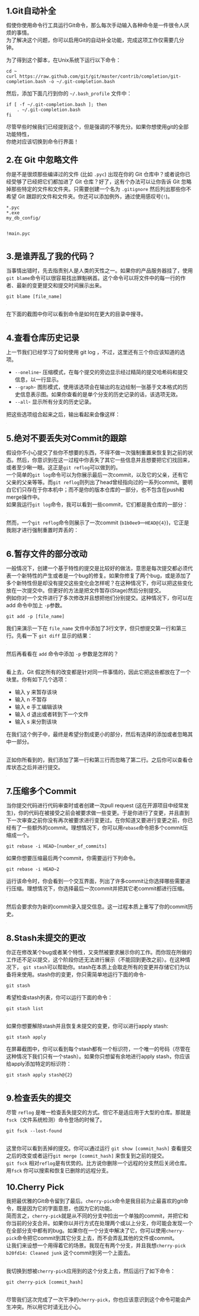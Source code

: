 <strong style="display:block;font-size:22px;margin:22px 0 10px">1.Git自动补全</strong>
<p>假使你使用命令行工具运行Git命令，那么每次手动输入各种命令是一件很令人厌烦的事情。<br />
为了解决这个问题，你可以启用Git的自动补全功能，完成这项工作仅需要几分钟。</p>
<p>为了得到这个脚本，在Unix系统下运行以下命令：</p>
<pre class="prettyprint"><code>cd ~
curl https://raw.github.com/git/git/master/contrib/completion/git-completion.bash -o ~/.git-completion.bash
</code></pre>
<p>然后，添加下面几行到你的 <code>~/.bash_profile</code> 文件中：</p>
<pre class="prettyprint"><code>if [ -f ~/.git-completion.bash ]; then
    . ~/.git-completion.bash
fi</code></pre>
<p>尽管早些时候我们已经提到这个，但是强调的不够充分。如果你想使用git的全部功能特性，<br />
你绝对应该切换到命令行界面！</p>
<strong style="display:block;font-size:22px;margin:22px 0 10px">2.在 Git 中忽略文件</strong>
<p>你是不是很烦那些编译过的文件 (比如 <code>.pyc</code>) 出现在你的 Git 仓库中？或者说你已经受够了已经把它们都加进了 Git 仓库？好了，这有个办法可以让你告诉 Git 忽略掉那些特定的文件和文件夹。只需要创建一个名为 <code>.gitignore</code> 然后列出那些你不希望 Git 跟踪的文件和文件夹。你还可以添加例外，通过使用感叹号(<code>!</code>)。</p>
<pre class="prettyprint"><code>*.pyc
*.exe
my_db_config/

!main.pyc</code></pre>
<strong style="display:block;font-size:22px;margin:22px 0 10px">3.是谁弄乱了我的代码？</strong>
<p>当事情出错时，先去指责别人是人类的天性之一。如果你的产品服务器挂了，使用<code>git blame</code>命令可以很容易找出罪魁祸首。这个命令可以将文件中的每一行的作者、最新的变更提交和提交时间展示出来。</p>
<pre class="prettyprint"><code>git blame [file_name]</code></pre>
<p><img title=10个迅速提升你Git水平的提示_ 图片1 class="lazyload" src="data:image/png;base64,iVBORw0KGgoAAAANSUhEUgAAAAEAAAABCAYAAAAfFcSJAAAAAXNSR0IArs4c6QAAAARnQU1BAACxjwv8YQUAAAAJcEhZcwAADsQAAA7EAZUrDhsAAAANSURBVBhXYzh8+PB/AAffA0nNPuCLAAAAAElFTkSuQmCC" data-original="//img.mukewang.com/55bf10060001f77608330179.png" alt="图片描述" /></p>
<p>在下面的截图中你可以看到命令是如何在更大的目录中搜寻。</p>
<p><img title=10个迅速提升你Git水平的提示_ 图片2 class="lazyload" src="data:image/png;base64,iVBORw0KGgoAAAANSUhEUgAAAAEAAAABCAYAAAAfFcSJAAAAAXNSR0IArs4c6QAAAARnQU1BAACxjwv8YQUAAAAJcEhZcwAADsQAAA7EAZUrDhsAAAANSURBVBhXYzh8+PB/AAffA0nNPuCLAAAAAElFTkSuQmCC" data-original="//img.mukewang.com/55bf101a0001c36d08000314.png" alt="图片描述" /></p>
<strong style="display:block;font-size:22px;margin:22px 0 10px">4.查看仓库历史记录</strong>
<p>上一节我们已经学习了如何使用 git log ，不过，这里还有三个你应该知道的选项。</p>
<ul>
<li><code>--oneline</code>- 压缩模式，在每个提交的旁边显示经过精简的提交哈希码和提交信息，以一行显示。</li>
<li><code>--graph</code>- 图形模式，使用该选项会在输出的左边绘制一张基于文本格式的历史信息表示图。如果你查看的是单个分支的历史记录的话，该选项无效。</li>
<li><code>--all</code>- 显示所有分支的历史记录。</li>
</ul>
<p>把这些选项组合起来之后，输出看起来会像这样：</p>
<p><img title=10个迅速提升你Git水平的提示_ 图片3 class="lazyload" src="data:image/png;base64,iVBORw0KGgoAAAANSUhEUgAAAAEAAAABCAYAAAAfFcSJAAAAAXNSR0IArs4c6QAAAARnQU1BAACxjwv8YQUAAAAJcEhZcwAADsQAAA7EAZUrDhsAAAANSURBVBhXYzh8+PB/AAffA0nNPuCLAAAAAElFTkSuQmCC" data-original="//img.mukewang.com/55bf107f0001efef08550326.png" alt="图片描述" /></p>
<strong style="display:block;font-size:22px;margin:22px 0 10px">5.绝对不要丢失对Commit的跟踪</strong>
<p>假设你不小心提交了些你不想要的东西，不得不做一次强制重置来恢复到之前的状态。然后，你意识到在这一过程中你丢失了其它一些信息并且想要把它们找回来，或者至少瞅一眼。这正是<code>git reflog</code>可以做到的。<br />
一个简单的<code>git log</code>命令可以为你展示最后一次commit，以及它的父亲，还有它父亲的父亲等等。而<code>git reflog</code>则列出了head曾经指向过的一系列commit。要明白它们只存在于你本机中；而不是你的版本仓库的一部分，也不包含在push和merge操作中。<br />
如果我运行<code>git log</code>命令，我可以看到一些commit，它们都是我仓库的一部分：</p>
<p><img title=10个迅速提升你Git水平的提示_ 图片4 class="lazyload" src="data:image/png;base64,iVBORw0KGgoAAAANSUhEUgAAAAEAAAABCAYAAAAfFcSJAAAAAXNSR0IArs4c6QAAAARnQU1BAACxjwv8YQUAAAAJcEhZcwAADsQAAA7EAZUrDhsAAAANSURBVBhXYzh8+PB/AAffA0nNPuCLAAAAAElFTkSuQmCC" data-original="//img.mukewang.com/55bf10ff0001a39b04790459.png" alt="图片描述" /></p>
<p>然而，一个<code>git reflog</code>命令则展示了一次commit (<code>b1b0ee9</code>—<code>HEAD@{4}</code>)，它正是我刚才进行强制重置时弄丢的：</p>
<p><img title=10个迅速提升你Git水平的提示_ 图片5 class="lazyload" src="data:image/png;base64,iVBORw0KGgoAAAANSUhEUgAAAAEAAAABCAYAAAAfFcSJAAAAAXNSR0IArs4c6QAAAARnQU1BAACxjwv8YQUAAAAJcEhZcwAADsQAAA7EAZUrDhsAAAANSURBVBhXYzh8+PB/AAffA0nNPuCLAAAAAElFTkSuQmCC" data-original="//img.mukewang.com/55bf115a0001c6cd07740223.png" alt="图片描述" /></p>
<strong style="display:block;font-size:22px;margin:22px 0 10px">6.暂存文件的部分改动</strong>
<p>一般情况下，创建一个基于特性的提交是比较好的做法，意思是每次提交都必须代表一个新特性的产生或者是一个bug的修复。如果你修复了两个bug，或是添加了多个新特性但是却没有提交这些变化会怎样呢？在这种情况下，你可以把这些变化放在一次提交中。但更好的方法是把文件暂存(Stage)然后分别提交。<br />
例如你对一个文件进行了多次修改并且想把他们分别提交。这种情况下，你可以在 add 命令中加上 <code>-p</code>参数。</p>
<pre class="prettyprint"><code>git add -p [file_name]</code></pre>
<p>我们来演示一下在 <code>file_name</code> 文件中添加了3行文字，但只想提交第一行和第三行。先看一下 <code>git diff</code> 显示的结果：</p>
<p><img title=10个迅速提升你Git水平的提示_ 图片6 class="lazyload" src="data:image/png;base64,iVBORw0KGgoAAAANSUhEUgAAAAEAAAABCAYAAAAfFcSJAAAAAXNSR0IArs4c6QAAAARnQU1BAACxjwv8YQUAAAAJcEhZcwAADsQAAA7EAZUrDhsAAAANSURBVBhXYzh8+PB/AAffA0nNPuCLAAAAAElFTkSuQmCC" data-original="//img.mukewang.com/55bf11d800015a3c03840329.png" alt="图片描述" /></p>
<p>然后再看看在 <code>add</code> 命令中添加 <code>-p</code> 参数是怎样的？</p>
<p><img title=10个迅速提升你Git水平的提示_ 图片7 class="lazyload" src="data:image/png;base64,iVBORw0KGgoAAAANSUhEUgAAAAEAAAABCAYAAAAfFcSJAAAAAXNSR0IArs4c6QAAAARnQU1BAACxjwv8YQUAAAAJcEhZcwAADsQAAA7EAZUrDhsAAAANSURBVBhXYzh8+PB/AAffA0nNPuCLAAAAAElFTkSuQmCC" data-original="//img.mukewang.com/55bf11e100012f3404470351.png" alt="图片描述" /></p>
<p>看上去，Git 假定所有的改变都是针对同一件事情的，因此它把这些都放在了一个块里。你有如下几个选项：</p>
<ul>
<li>输入 y 来暂存该块</li>
<li>输入 n 不暂存</li>
<li>输入 e 手工编辑该块</li>
<li>输入 d 退出或者转到下一个文件</li>
<li>输入 s 来分割该块</li>
</ul>
<p>在我们这个例子中，最终是希望分割成更小的部分，然后有选择的添加或者忽略其中一部分。</p>
<p><img title=10个迅速提升你Git水平的提示_ 图片8 class="lazyload" src="data:image/png;base64,iVBORw0KGgoAAAANSUhEUgAAAAEAAAABCAYAAAAfFcSJAAAAAXNSR0IArs4c6QAAAARnQU1BAACxjwv8YQUAAAAJcEhZcwAADsQAAA7EAZUrDhsAAAANSURBVBhXYzh8+PB/AAffA0nNPuCLAAAAAElFTkSuQmCC" data-original="//img.mukewang.com/55bf122b00014f3104290436.png" alt="图片描述" /></p>
<p>正如你所看到的，我们添加了第一行和第三行而忽略了第二行。之后你可以查看仓库状态之后并进行提交。</p>
<p><img title=10个迅速提升你Git水平的提示_ 图片9 class="lazyload" src="data:image/png;base64,iVBORw0KGgoAAAANSUhEUgAAAAEAAAABCAYAAAAfFcSJAAAAAXNSR0IArs4c6QAAAARnQU1BAACxjwv8YQUAAAAJcEhZcwAADsQAAA7EAZUrDhsAAAANSURBVBhXYzh8+PB/AAffA0nNPuCLAAAAAElFTkSuQmCC" data-original="//img.mukewang.com/55bf12750001d28a07140286.png" alt="图片描述" /></p>
<strong style="display:block;font-size:22px;margin:22px 0 10px">7.压缩多个Commit</strong>
<p>当你提交代码进行代码审查时或者创建一次pull request (这在开源项目中经常发生)，你的代码在被接受之前会被要求做一些变更。于是你进行了变更，并且直到下一次审查之前你没有再次被要求进行变更过。在你知道又要进行变更之前，你已经有了一些额外的commit。理想情况下，你可以用<code>rebase</code>命令把多个commit压缩成一个。</p>
<pre class="prettyprint"><code>git rebase -i HEAD~[number_of_commits]</code></pre>
<p>如果你想要压缩最后两个commit，你需要运行下列命令。</p>
<pre class="prettyprint"><code>git rebase -i HEAD~2</code></pre>
<p>运行该命令时，你会看到一个交互界面，列出了许多commit让你选择哪些需要进行压缩。理想情况下，你选择最后一次commit并把其它老commit都进行压缩。</p>
<p><img title=10个迅速提升你Git水平的提示_ 图片10 class="lazyload" src="data:image/png;base64,iVBORw0KGgoAAAANSUhEUgAAAAEAAAABCAYAAAAfFcSJAAAAAXNSR0IArs4c6QAAAARnQU1BAACxjwv8YQUAAAAJcEhZcwAADsQAAA7EAZUrDhsAAAANSURBVBhXYzh8+PB/AAffA0nNPuCLAAAAAElFTkSuQmCC" data-original="//img.mukewang.com/55bf12ea0001692306770434.png" alt="图片描述" /></p>
<p>然后会要求你为新的commit录入提交信息。这一过程本质上重写了你的commit历史。</p>
<p><img title=10个迅速提升你Git水平的提示_ 图片11 class="lazyload" src="data:image/png;base64,iVBORw0KGgoAAAANSUhEUgAAAAEAAAABCAYAAAAfFcSJAAAAAXNSR0IArs4c6QAAAARnQU1BAACxjwv8YQUAAAAJcEhZcwAADsQAAA7EAZUrDhsAAAANSURBVBhXYzh8+PB/AAffA0nNPuCLAAAAAElFTkSuQmCC" data-original="//img.mukewang.com/55bf13110001ce9a06180452.png" alt="图片描述" /></p>
<strong style="display:block;font-size:22px;margin:22px 0 10px">8.Stash未提交的更改</strong>
<p>你正在修改某个bug或者某个特性，又突然被要求展示你的工作。而你现在所做的工作还不足以提交，这个阶段你还无法进行展示（不能回到更改之前）。在这种情况下， <code>git stash</code>可以帮助你。stash在本质上会取走所有的变更并存储它们为以备将来使用。stash你的变更，你只需简单地运行下面的命令-</p>
<pre class="prettyprint"><code>git stash</code></pre>
<p>希望检查stash列表，你可以运行下面的命令：</p>
<pre class="prettyprint"><code>git stash list</code></pre>
<p><img title=10个迅速提升你Git水平的提示_ 图片12 class="lazyload" src="data:image/png;base64,iVBORw0KGgoAAAANSUhEUgAAAAEAAAABCAYAAAAfFcSJAAAAAXNSR0IArs4c6QAAAARnQU1BAACxjwv8YQUAAAAJcEhZcwAADsQAAA7EAZUrDhsAAAANSURBVBhXYzh8+PB/AAffA0nNPuCLAAAAAElFTkSuQmCC" data-original="//img.mukewang.com/55bf13d30001ad5306150046.png" alt="图片描述" /></p>
<p>如果你想要解除stash并且恢复未提交的变更，你可以进行apply stash:</p>
<pre class="prettyprint"><code>git stash apply</code></pre>
<p>在屏幕截图中，你可以看到每个stash都有一个标识符，一个唯一的号码（尽管在这种情况下我们只有一个stash）。如果你只想留有余地进行apply stash，你应该给apply添加特定的标识符：</p>
<pre class="prettyprint"><code>git stash apply stash@{2}</code></pre>
<p><img title=10个迅速提升你Git水平的提示_ 图片13 class="lazyload" src="data:image/png;base64,iVBORw0KGgoAAAANSUhEUgAAAAEAAAABCAYAAAAfFcSJAAAAAXNSR0IArs4c6QAAAARnQU1BAACxjwv8YQUAAAAJcEhZcwAADsQAAA7EAZUrDhsAAAANSURBVBhXYzh8+PB/AAffA0nNPuCLAAAAAElFTkSuQmCC" data-original="//img.mukewang.com/55bf15770001931307310292.png" alt="图片描述" /></p>
<strong style="display:block;font-size:22px;margin:22px 0 10px">9.检查丢失的提交</strong>
<p>尽管 <code>reflog</code> 是唯一检查丢失提交的方式。但它不是适应用于大型的仓库。那就是<code>fsck</code>（文件系统检测）命令登场的时候了。</p>
<pre class="prettyprint"><code>git fsck --lost-found</code></pre>
<p><img title=10个迅速提升你Git水平的提示_ 图片14 class="lazyload" src="data:image/png;base64,iVBORw0KGgoAAAANSUhEUgAAAAEAAAABCAYAAAAfFcSJAAAAAXNSR0IArs4c6QAAAARnQU1BAACxjwv8YQUAAAAJcEhZcwAADsQAAA7EAZUrDhsAAAANSURBVBhXYzh8+PB/AAffA0nNPuCLAAAAAElFTkSuQmCC" data-original="//img.mukewang.com/55bf15ce00012a7d05280210.png" alt="图片描述" /></p>
<p>这里你可以看到丢掉的提交。你可以通过运行 <code>git show [commit_hash]</code> 查看提交之后的改变或者运行<code>git merge [commit_hash]</code> 来恢复到之前的提交。<br />
<code>git fsck</code> 相对<code>reflog</code>是有优势的。比方说你删除一个远程的分支然后关闭仓库。 用<code>fsck</code> 你可以搜索和恢复已删除的远程分支。</p>
<strong style="display:block;font-size:22px;margin:22px 0 10px">10.Cherry Pick</strong>
<p>我把最优雅的Git命令留到了最后。<code>cherry-pick</code>命令是我目前为止最喜欢的git命令，既是因为它的字面意思，也因为它的功能。<br />
简而言之，<code>cherry-pick</code>就是从不同的分支中捡出一个单独的commit，并把它和你当前的分支合并。如果你以并行方式在处理两个或以上分支，你可能会发现一个在全部分支中都有的bug。如果你在一个分支中解决了它，你可以使用<code>cherry-pick</code>命令把它commit到其它分支上去，而不会弄乱其他的文件或commit。<br />
让我们来设想一个用得着它的场景。我现在有两个分支，并且我想<code>cherry-pick b20fd14: Cleaned junk</code> 这个commit到另一个上面去。</p>
<p><img title=10个迅速提升你Git水平的提示_ 图片15 class="lazyload" src="data:image/png;base64,iVBORw0KGgoAAAANSUhEUgAAAAEAAAABCAYAAAAfFcSJAAAAAXNSR0IArs4c6QAAAARnQU1BAACxjwv8YQUAAAAJcEhZcwAADsQAAA7EAZUrDhsAAAANSURBVBhXYzh8+PB/AAffA0nNPuCLAAAAAElFTkSuQmCC" data-original="//img.mukewang.com/55bf167600014dc106760257.png" alt="图片描述" /></p>
<p>我切换到想被<code>cherry-pick</code>应用到的这个分支上去，然后运行了如下命令：</p>
<pre class="prettyprint"><code>git cherry-pick [commit_hash]</code></pre>
<p><img title=10个迅速提升你Git水平的提示_ 图片16 class="lazyload" src="data:image/png;base64,iVBORw0KGgoAAAANSUhEUgAAAAEAAAABCAYAAAAfFcSJAAAAAXNSR0IArs4c6QAAAARnQU1BAACxjwv8YQUAAAAJcEhZcwAADsQAAA7EAZUrDhsAAAANSURBVBhXYzh8+PB/AAffA0nNPuCLAAAAAElFTkSuQmCC" data-original="//img.mukewang.com/55bf16930001dcda06650337.png" alt="图片描述" /></p>
<p>尽管我们这次完成了一次干净的<code>cherry-pick</code>，你也应该意识到这个命令可能会产生冲突。所以用它时请无比小心。</p>